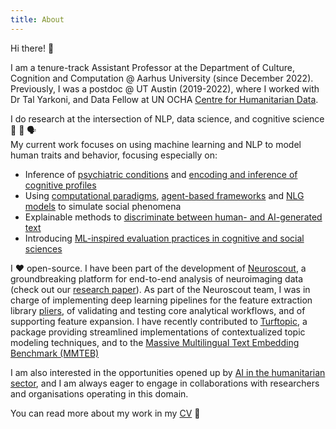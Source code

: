 ```yaml
---
title: About
---
```

Hi there! 🖖

I am a tenure-track Assistant Professor at the Department of Culture, Cognition and Computation @ Aarhus University (since December 2022). Previously, I was a postdoc @ UT Austin (2019-2022), where I worked with Dr Tal Yarkoni, and Data Fellow at UN OCHA [Centre for Humanitarian Data](https://centre.humdata.org/).

I do research at the intersection of NLP, data science, and cognitive science 🤖 🧠 🗣️ \
My current work focuses on using machine learning and NLP to model human traits and behavior, focusing especially on:
- Inference of [psychiatric conditions](https://www.nature.com/articles/s44220-023-00152-7) and [encoding and inference of cognitive profiles](https://aclanthology.org/2022.findings-emnlp.123/)
- Using [computational paradigms](https://osf.io/preprints/psyarxiv/n3t6j), [agent-based frameworks](https://github.com/rbroc/simcat) and [NLG models](https://github.com/rbroc/chatbot-conversations) to simulate social phenomena
- Explainable methods to [discriminate between human- and AI-generated text](https://github.com/rbroc/echo)
- Introducing [ML-inspired evaluation practices in cognitive and social sciences](https://journals.sagepub.com/doi/pdf/10.1177/25152459211026864) 

I ❤️ open-source. I have been part of the development of [Neuroscout](https://neuroscout.org/), a groundbreaking platform for end-to-end analysis of neuroimaging data (check out our [research paper](https://elifesciences.org/articles/79277)). As part of the Neuroscout team, I was in charge of implementing deep learning pipelines for the feature extraction library [pliers](https://github.com/PsychoinformaticsLab/pliers), of validating and testing core analytical workflows, and of supporting feature expansion. I have recently contributed to [Turftopic](https://github.com/x-tabdeveloping/turftopic), a package providing streamlined implementations of contextualized topic modeling techniques, and to the [Massive Multilingual Text Embedding Benchmark (MMTEB)](https://github.com/embeddings-benchmark/mteb/blob/main/docs/mmteb/readme.md)

I am also interested in the opportunities opened up by [AI in the humanitarian sector](https://www.frontiersin.org/articles/10.3389/fdata.2023.1082787/full), and I am always eager to engage in collaborations with researchers and organisations operating in this domain.

You can read more about my work in my [CV](https://rbroc.github.io/cv/cv.pdf) 🚀


